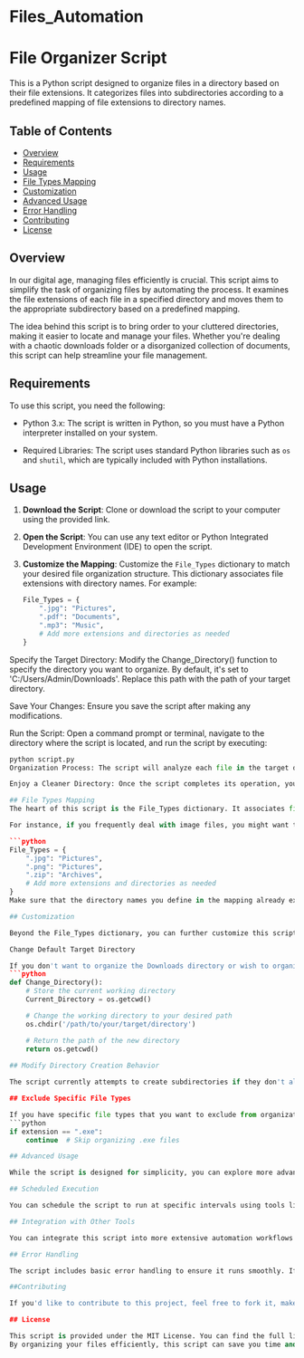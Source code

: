 # Files_Automation
# File Organizer Script

This is a Python script designed to organize files in a directory based on their file extensions. It categorizes files into subdirectories according to a predefined mapping of file extensions to directory names.

## Table of Contents
- [Overview](#overview)
- [Requirements](#requirements)
- [Usage](#usage)
- [File Types Mapping](#file-types-mapping)
- [Customization](#customization)
- [Advanced Usage](#advanced-usage)
- [Error Handling](#error-handling)
- [Contributing](#contributing)
- [License](#license)

## Overview

In our digital age, managing files efficiently is crucial. This script aims to simplify the task of organizing files by automating the process. It examines the file extensions of each file in a specified directory and moves them to the appropriate subdirectory based on a predefined mapping.

The idea behind this script is to bring order to your cluttered directories, making it easier to locate and manage your files. Whether you're dealing with a chaotic downloads folder or a disorganized collection of documents, this script can help streamline your file management.

## Requirements

To use this script, you need the following:

- Python 3.x: The script is written in Python, so you must have a Python interpreter installed on your system.

- Required Libraries: The script uses standard Python libraries such as `os` and `shutil`, which are typically included with Python installations.

## Usage

1. **Download the Script**: Clone or download the script to your computer using the provided link.

2. **Open the Script**: You can use any text editor or Python Integrated Development Environment (IDE) to open the script.

3. **Customize the Mapping**: Customize the `File_Types` dictionary to match your desired file organization structure. This dictionary associates file extensions with directory names. For example:

   ```python
   File_Types = {
       ".jpg": "Pictures",
       ".pdf": "Documents",
       ".mp3": "Music",
       # Add more extensions and directories as needed
   }
Specify the Target Directory: Modify the Change_Directory() function to specify the directory you want to organize. By default, it's set to 'C:/Users/Admin/Downloads'. Replace this path with the path of your target directory.

Save Your Changes: Ensure you save the script after making any modifications.

Run the Script: Open a command prompt or terminal, navigate to the directory where the script is located, and run the script by executing:
```python
python script.py
Organization Process: The script will analyze each file in the target directory, determine its file extension, and move it to the appropriate subdirectory based on the File_Types mapping.

Enjoy a Cleaner Directory: Once the script completes its operation, your files will be neatly organized into subdirectories.

## File Types Mapping 
The heart of this script is the File_Types dictionary. It associates file extensions with directory names. You can define your own extensions and directories to customize the organization to your liking.

For instance, if you frequently deal with image files, you might want to create a "Pictures" directory for files with ".jpg" and ".png" extensions. Here's an example:

```python
File_Types = {
    ".jpg": "Pictures",
    ".png": "Pictures",
    ".zip": "Archives",
    # Add more extensions and directories as needed
}
Make sure that the directory names you define in the mapping already exist in your target directory. The script will not create new directories; it will move files to existing ones.

## Customization 

Beyond the File_Types dictionary, you can further customize this script to suit your specific needs. Here are some additional customization options:

Change Default Target Directory

If you don't want to organize the Downloads directory or wish to organize a different directory, update the Change_Directory() function with the path to your target directory.
```python
def Change_Directory():
    # Store the current working directory
    Current_Directory = os.getcwd()

    # Change the working directory to your desired path
    os.chdir('/path/to/your/target/directory')

    # Return the path of the new directory
    return os.getcwd()
    
## Modify Directory Creation Behavior

The script currently attempts to create subdirectories if they don't already exist in the target directory. If you want to change this behavior, you can modify the Create_Directory() function. For example, if you prefer not to create directories automatically, remove the os.mkdir(file) line.

## Exclude Specific File Types

If you have specific file types that you want to exclude from organization, you can add conditional statements in the Moving_Files() function to skip those file types. For instance, if you want to skip organizing ".exe" files, you can add:
```python
if extension == ".exe":
    continue  # Skip organizing .exe files

## Advanced Usage

While the script is designed for simplicity, you can explore more advanced use cases:

## Scheduled Execution

You can schedule the script to run at specific intervals using tools like Task Scheduler on Windows or cron jobs on Unix-based systems. This way, your designated directory stays organized automatically.

## Integration with Other Tools

You can integrate this script into more extensive automation workflows or scripts. For example, you might want to combine it with a backup script to organize and back up files simultaneously.

## Error Handling

The script includes basic error handling to ensure it runs smoothly. If the subdirectories already exist, it will ignore the error and proceed with organizing the files. You can customize error handling further to fit your requirements.

##Contributing

If you'd like to contribute to this project, feel free to fork it, make improvements, and submit a pull request. Contributions such as additional features, better error handling, or improved documentation are welcome.

## License

This script is provided under the MIT License. You can find the full license details in the LICENSE file.
By organizing your files efficiently, this script can save you time and reduce the frustration of navigating cluttered directories. Feel free to adapt it to your specific needs, and don't hesitate to contribute to its development. Happy organizing!

